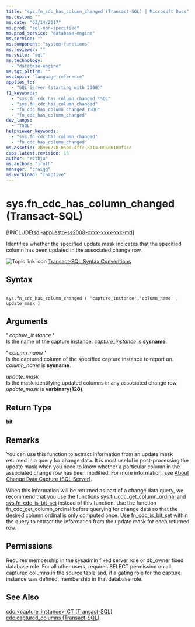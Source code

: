 ```yaml
---
title: "sys.fn_cdc_has_column_changed (Transact-SQL) | Microsoft Docs"
ms.custom: ""
ms.date: "03/14/2017"
ms.prod: "sql-non-specified"
ms.prod_service: "database-engine"
ms.service: ""
ms.component: "system-functions"
ms.reviewer: ""
ms.suite: "sql"
ms.technology: 
  - "database-engine"
ms.tgt_pltfrm: ""
ms.topic: "language-reference"
applies_to: 
  - "SQL Server (starting with 2008)"
f1_keywords: 
  - "sys.fn_cdc_has_column_changed_TSQL"
  - "sys.fn_cdc_has_column_changed"
  - "fn_cdc_has_column_changed_TSQL"
  - "fn_cdc_has_column_changed"
dev_langs: 
  - "TSQL"
helpviewer_keywords: 
  - "sys.fn_cdc_has_column_changed"
  - "fn_cdc_has_column_changed"
ms.assetid: 2b9e6278-050d-4ffc-8d1a-09606180facc
caps.latest.revision: 16
author: "rothja"
ms.author: "jroth"
manager: "craigg"
ms.workload: "Inactive"
---
```

# sys.fn_cdc_has_column_changed (Transact-SQL)
[!INCLUDE[tsql-appliesto-ss2008-xxxx-xxxx-xxx-md](../../includes/tsql-appliesto-ss2008-xxxx-xxxx-xxx-md.md)]

  Identifies whether the specified update mask indicates that the specified column has been updated in the associated change row.  
  
 ![Topic link icon](../../database-engine/configure-windows/media/topic-link.gif "Topic link icon") [Transact-SQL Syntax Conventions](../../t-sql/language-elements/transact-sql-syntax-conventions-transact-sql.md)  
  
## Syntax  
  
```  
  
sys.fn_cdc_has_column_changed ( 'capture_instance','column_name' , update_mask )  
```  
  
## Arguments  
 **'** *capture_instance* **'**  
 Is the name of the capture instance. *capture_instance* is **sysname**.  
  
 **'** *column_name* **'**  
 Is the captured column of the specified capture instance to report on. *column_name* is **sysname**.  
  
 *update_mask*  
 Is the mask identifying updated columns in any associated change row. *update_mask* is **varbinary(128)**.  
  
## Return Type  
 **bit**  
  
## Remarks  
 You can use this function to extract information from an update mask returned in a query for change data. It is most useful in post-processing the update mask when you need to know whether a particular column in the associated change row has been modified. For more information, see [About Change Data Capture &#40;SQL Server&#41;](../../relational-databases/track-changes/about-change-data-capture-sql-server.md).  
  
 When this information will be returned as part of a change data query, we recommend that you use the functions [sys.fn_cdc_get_column_ordinal](../../relational-databases/system-functions/sys-fn-cdc-get-column-ordinal-transact-sql.md) and [sys.fn_cdc_is_bit_set](../../relational-databases/system-functions/sys-fn-cdc-is-bit-set-transact-sql.md) instead of this function. Use the function fn_cdc_get_column_ordinal before querying for change data so that the desired column ordinal is only computed once. Use fn_cdc_is_bit_set within the query to extract the information from the update mask for each returned row.  
  
## Permissions  
 Requires membership in the sysadmin fixed server role or db_owner fixed database role. For all other users, requires SELECT permission on all captured columns in the source table and, if a gating role for the capture instance was defined, membership in that database role.  
  
## See Also  
 [cdc.&#60;capture_instance&#62;_CT &#40;Transact-SQL&#41;](../../relational-databases/system-tables/cdc-capture-instance-ct-transact-sql.md)   
 [cdc.captured_columns &#40;Transact-SQL&#41;](../../relational-databases/system-tables/cdc-captured-columns-transact-sql.md)  
  
  
